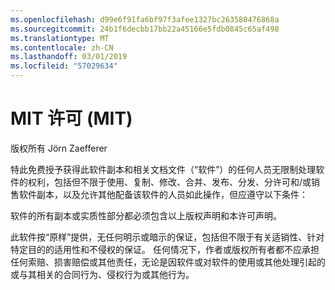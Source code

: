 ```yaml
---
ms.openlocfilehash: d99e6f91fa6bf97f3afee1327bc263580476868a
ms.sourcegitcommit: 24b1f6decbb17bb22a45166e5fdb0845c65af498
ms.translationtype: MT
ms.contentlocale: zh-CN
ms.lasthandoff: 03/01/2019
ms.locfileid: "57029634"
---
```

<a name="the-mit-license-mit"></a>MIT 许可 (MIT)
=====================

版权所有 Jörn Zaefferer

特此免费授予获得此软件副本和相关文档文件（“软件”）的任何人员无限制处理软件的权利，包括但不限于使用、复制、修改、合并、发布、分发、分许可和/或销售软件副本，以及允许其他配备该软件的人员如此操作，但应遵守以下条件：

软件的所有副本或实质性部分都必须包含以上版权声明和本许可声明。

此软件按“原样”提供，无任何明示或暗示的保证，包括但不限于有关适销性、针对特定目的的适用性和不侵权的保证。 任何情况下，作者或版权所有者都不应承担任何索赔、损害赔偿或其他责任，无论是因软件或对软件的使用或其他处理引起的或与其相关的合同行为、侵权行为或其他行为。
